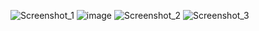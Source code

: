 ![Screenshot_1](https://user-images.githubusercontent.com/66922499/125014710-c5a13e00-e0a0-11eb-8af8-6fd2cd84b815.png)
![image](https://user-images.githubusercontent.com/66922499/125014727-ccc84c00-e0a0-11eb-9998-ec1911d09b58.png)
![Screenshot_2](https://user-images.githubusercontent.com/66922499/125014732-cfc33c80-e0a0-11eb-867a-7d73e8a3a76c.png)
![Screenshot_3](https://user-images.githubusercontent.com/66922499/125014740-d2259680-e0a0-11eb-8c92-49310efb4306.png)

